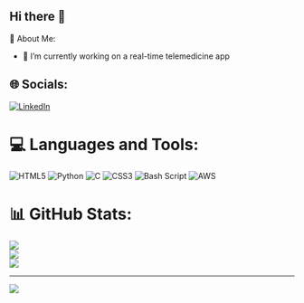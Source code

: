 ## Hi there 👋

<!--
**emzzy/emzzy** is a ✨ _special_ ✨ repository because its `README.md` (this file) appears on your GitHub profile.

Here are some ideas to get you started:

- 👯 I’m looking to collaborate on ...
- 🤔 I’m looking for help with ...
- 💬 Ask me about ...
- 📫 How to reach me: ...
- 😄 Pronouns: ...
- ⚡ Fun fact: ...
-->
💫 About Me:
- 🔭 I’m currently working on a real-time telemedicine app
## 🌐 Socials:
[![LinkedIn](https://img.shields.io/badge/LinkedIn-%230077B5.svg?logo=linkedin&logoColor=white)](https://linkedin.com/in/nuelezeh)

# 💻 Languages and Tools:
![HTML5](https://img.shields.io/badge/html5-%23E34F26.svg?style=for-the-badge&logo=html5&logoColor=white) ![Python](https://img.shields.io/badge/python-3670A0?style=for-the-badge&logo=python&logoColor=ffdd54) ![C](https://img.shields.io/badge/c-%2300599C.svg?style=for-the-badge&logo=c&logoColor=white) ![CSS3](https://img.shields.io/badge/css3-%231572B6.svg?style=for-the-badge&logo=css3&logoColor=white) ![Bash Script](https://img.shields.io/badge/bash_script-%23121011.svg?style=for-the-badge&logo=gnu-bash&logoColor=white) ![AWS](https://img.shields.io/badge/AWS-%23FF9900.svg?style=for-the-badge&logo=amazon-aws&logoColor=white) 
# 📊 GitHub Stats:
![](https://github-readme-stats.vercel.app/api?username=emzzy&theme=dark&hide_border=true&include_all_commits=false&count_private=false)<br/>
![](https://github-readme-streak-stats.herokuapp.com/?user=emzzy&theme=dark&hide_border=true)<br/>
![](https://github-readme-stats.vercel.app/api/top-langs/?username=emzzy&theme=dark&hide_border=true&include_all_commits=false&count_private=false&layout=compact)

---
[![](https://visitcount.itsvg.in/api?id=emzzy&icon=0&color=0)](https://visitcount.itsvg.in)

<!-- Proudly created with GPRM ( https://gprm.itsvg.in ) -->
